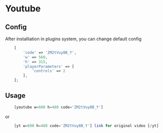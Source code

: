 # Youtube

## Config

After installiation in plugins system, you can change default config

```php
    [
        'code' => 'ZM2tVuy8B_Y',
        'w' => 560,
        'h' => 315,
        'playerParameters' => [
            'controls' => 2
        ],
    ];
```

## Usage

```php
    [youtube w=600 h=480 code='ZM2tVuy8B_Y']
```
or
```php
    [yt w=600 h=480 code='ZM2tVuy8B_Y'] link for original video [/yt]
```